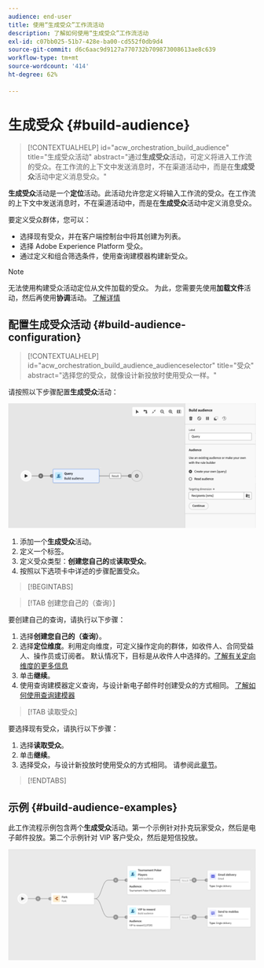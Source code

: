 ```yaml
---
audience: end-user
title: 使用“生成受众”工作流活动
description: 了解如何使用“生成受众”工作流活动
exl-id: c07bb025-51b7-428e-ba00-cd552f0db9d4
source-git-commit: d6c6aac9d9127a770732b709873008613ae8c639
workflow-type: tm+mt
source-wordcount: '414'
ht-degree: 62%

---
```


# 生成受众 {#build-audience}

>[!CONTEXTUALHELP]
>id="acw_orchestration_build_audience"
>title="生成受众活动"
>abstract="通过&#x200B;**生成受众**&#x200B;活动，可定义将进入工作流的受众。在工作流的上下文中发送消息时，不在渠道活动中，而是在&#x200B;**生成受众**&#x200B;活动中定义消息受众。"

**生成受众**&#x200B;活动是一个&#x200B;**定位**&#x200B;活动。此活动允许您定义将输入工作流的受众。在工作流的上下文中发送消息时，不在渠道活动中，而是在&#x200B;**生成受众**&#x200B;活动中定义消息受众。

要定义受众群体，您可以：

* 选择现有受众，并在客户端控制台中将其创建为列表。
* 选择 Adobe Experience Platform 受众。
* 通过定义和组合筛选条件，使用查询建模器构建新受众。

>[!NOTE]
>
>无法使用构建受众活动定位从文件加载的受众。 为此，您需要先使用&#x200B;**加载文件**&#x200B;活动，然后再使用&#x200B;**协调**&#x200B;活动。 [了解详情](../../audience/about-recipients.md)

<!--
The **Build audience** activity can be placed at the beginning of the workflow or after any other activity. Any activity can be placed after the **Build audience**.
-->

## 配置生成受众活动 {#build-audience-configuration}

>[!CONTEXTUALHELP]
>id="acw_orchestration_build_audience_audienceselector"
>title="受众"
>abstract="选择您的受众，就像设计新投放时使用受众一样。"

请按照以下步骤配置&#x200B;**生成受众**&#x200B;活动：

![显示工作流受众配置界面的屏幕截图。](../assets/workflow-audience.png)

1. 添加一个&#x200B;**生成受众**&#x200B;活动。
1. 定义一个标签。
1. 定义受众类型：**创建您自己的**&#x200B;或&#x200B;**读取受众**。
1. 按照以下选项卡中详述的步骤配置受众。

>[!BEGINTABS]

>[!TAB 创建您自己的（查询）]

要创建自己的查询，请执行以下步骤：

1. 选择&#x200B;**创建您自己的（查询）**。
1. 选择&#x200B;**定位维度**。利用定向维度，可定义操作定向的群体，如收件人、合同受益人、操作员或订阅者。 默认情况下，目标是从收件人中选择的。[了解有关定向维度的更多信息](../../audience/about-recipients.md#targeting-dimensions)
1. 单击&#x200B;**继续**。
1. 使用查询建模器定义查询，与设计新电子邮件时创建受众的方式相同。 [了解如何使用查询建模器](../../query/query-modeler-overview.md)

>[!TAB 读取受众]

要选择现有受众，请执行以下步骤：

1. 选择&#x200B;**读取受众**。
1. 单击&#x200B;**继续**。
1. 选择受众，与设计新投放时使用受众的方式相同。 请参阅此[章节](../../audience/add-audience.md)。

>[!ENDTABS]

## 示例 {#build-audience-examples}

此工作流程示例包含两个&#x200B;**生成受众**&#x200B;活动。第一个示例针对扑克玩家受众，然后是电子邮件投放。第二个示例针对 VIP 客户受众，然后是短信投放。

![屏幕截图显示了一个示例工作流，该工作流具有两个针对不同受众的生成受众活动。](../assets/workflow-audience-example.png)